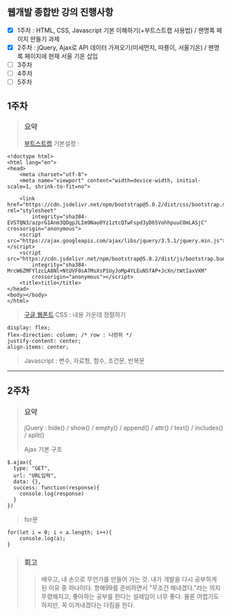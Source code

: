 ## 웹개발 종합반 강의 진행사항
- [x] 1주차 : HTML, CSS, Javascript 기본 이해하기(+부트스트랩 사용법) / 팬명록 페이지 만들기 과제
- [x] 2주차 : jQuery, Ajax로 API 데이터 가져오기(미세먼지, 따릉이, 서울기온) / 팬명록 페이지에 현재 서울 기온 삽입
- [ ] 3주차
- [ ] 4주차
- [ ] 5주차

## 1주차
> ### 요약
> [부트스트랩](https://getbootstrap.com/docs/5.0/getting-started/introduction/) 기본설정 : 
```
<!doctype html>
<html lang="en">
<head>
    <meta charset="utf-8">
    <meta name="viewport" content="width=device-width, initial-scale=1, shrink-to-fit=no">

    <link href="https://cdn.jsdelivr.net/npm/bootstrap@5.0.2/dist/css/bootstrap.min.css" rel="stylesheet"
        integrity="sha384-EVSTQN3/azprG1Anm3QDgpJLIm9Nao0Yz1ztcQTwFspd3yD65VohhpuuCOmLASjC" crossorigin="anonymous">
    <script src="https://ajax.googleapis.com/ajax/libs/jquery/3.5.1/jquery.min.js"></script>
    <script src="https://cdn.jsdelivr.net/npm/bootstrap@5.0.2/dist/js/bootstrap.bundle.min.js"
        integrity="sha384-MrcW6ZMFYlzcLA8Nl+NtUVF0sA7MsXsP1UyJoMp4YLEuNSfAP+JcXn/tWtIaxVXM"
        crossorigin="anonymous"></script>
    <title>title</title>
</head>
<body></body>
</html>
```
> [구글 웹폰트](https://fonts.google.com/?subset=korean)
> CSS : 내용 가운데 정렬하기
```
display: flex;
flex-direction: column; /* row : 나란히 */
justify-content: center;
align-items: center;
```
> Javascript : 변수, 자료형, 함수, 조건문, 반복문

---

## 2주차
> ### 요약
> jQuery : hide() / show() / empty() / append() / attr() / text() / includes() / split()
> 
> Ajax 기본 구조
```
$.ajax({
  type: "GET",
  url: "URL입력",
  data: {},
  success: function(response){
    console.log(response)
  }
})
```
>for문
```
for(let i = 0; i < a.length; i++){
    console.log(a);
}
```
>
> ### 회고
> > 배우고, 내 손으로 무언가를 만들어 가는 것. 내가 개발을 다시 공부하게 된 이유 중 하나이다. 항해99를 준비하면서 "무조건 해내겠다."라는 의지 뚜렸해지고, 좋아하는 공부를 한다는 설레임이 너무 좋다. 물론 어렵기도 하지만, 꼭 이겨내겠다는 다짐을 한다. 

